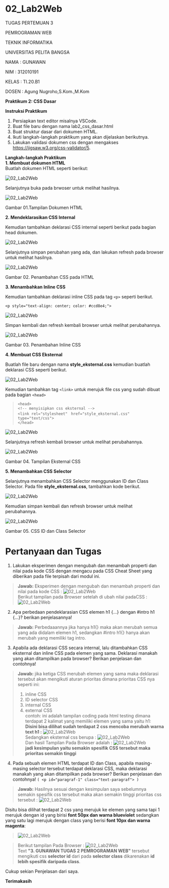 # 02_Lab2Web
TUGAS PERTEMUAN 3

PEMROGRAMAN WEB

TEKNIK INFORMATIKA

UNIVERSITAS PELITA BANGSA

NAMA  : GUNAWAN

NIM   : 312010191

KELAS : TI.20.B1

DOSEN : Agung Nugroho,S.Kom.,M.Kom

**Praktikum 2: CSS Dasar**

**Instruksi Praktikum**
1. Persiapkan text editor misalnya VSCode.
2. Buat file baru dengan nama lab2_css_dasar.html
3. Buat struktur dasar dari dokumen HTML.
4. Ikuti langkah-langkah praktikum yang akan dijelaskan berikutnya.
5. Lakukan validasi dokumen css dengan mengakses https://jigsaw.w3.org/css-validator/5. 

**Langkah-langkah Praktikum**<br>
**1. Membuat dokumen HTML**<br>
Buatlah dokumen HTML seperti berikut:<br>

![02_Lab2Web](Gambar/01.Dokumen_HTML.jpg)

Selanjutnya buka pada brwoser untuk melihat hasilnya.

![02_Lab2Web](Gambar/02.Tampilan_Dokumen_HTML.jpg)

Gambar 01.Tampilan Dokumen HTML

**2. Mendeklarasikan CSS Internal**

Kemudian tambahkan deklarasi CSS internal seperti berikut pada bagian head dokumen.

![02_Lab2Web](Gambar/03.Deklarasi_CSS_internal.jpg)

Selanjutnya simpan perubahan yang ada, dan lakukan refresh pada browser untuk melihat
hasilnya.

![02_Lab2Web](Gambar/04.Penambahan_CSS_pada_HTML.jpg)

Gambar 02. Penambahan CSS pada HTML

**3. Menambahkan Inline CSS**

Kemudian tambahkan deklarasi inline CSS pada tag ``<p>`` seperti berikut.

   ``<p style="text-align: center; color: #ccd8e4;">``
   
![02_Lab2Web](Gambar/05.Menambahkan_Inline_CSS.jpg) 

Simpan kembali dan refresh kembali browser untuk melihat perubahannya.

![02_Lab2Web](Gambar/06.Penambahan_Inline_CSS.jpg)

Gambar 03. Penambahan Inline CSS

**4. Membuat CSS Eksternal**

Buatlah file baru dengan nama **style_eksternal.css** kemudian buatlah deklarasi CSS seperti berikut.

![02_Lab2Web](Gambar/07.Membuat_CSS_Eksternal.jpg)

Kemudian tambahkan tag ``<link>`` untuk merujuk file css yang sudah dibuat pada bagian ``<head>``

>``<head>``<br>
>``<!-- menyisipkan css eksternal -->``<br>
>``<link rel="stylesheet" ``
>``href="style_eksternal.css" type="text/css">``<br>
>``</head>``

![02_Lab2Web](Gambar/08.Menambahkan_tag_link_untuk_merujuk_file_css.jpg)

Selanjutnya refresh kembali browser untuk melihat perubahannya.

![02_Lab2Web](Gambar/09.Tampilan_Eksternal_CSS.jpg)

Gambar 04. Tampilan Eksternal CSS

**5. Menambahkan CSS Selector**

Selanjutnya menambahkan CSS Selector menggunakan ID dan Class Selector. Pada file
**style_eksternal.css**, tambahkan kode berikut.

![02_Lab2Web](Gambar/10.Menambahkan_CSS_Selector.jpg)

Kemudian simpan kembali dan refresh browser untuk melihat perubahannya.

![02_Lab2Web](Gambar/11.CSS_ID_dan_Class_Selector.jpg)

Gambar 05. CSS ID dan Class Selector

# Pertanyaan dan Tugas

1. Lakukan eksperimen dengan mengubah dan menambah properti dan nilai pada kode CSS
dengan mengacu pada CSS Cheat Sheet yang diberikan pada file terpisah dari modul ini.
>**Jawab:**
> Eksperimen dengan mengubah dan menambah properti dan nilai pada kode CSS :
>![02_Lab2Web](Gambar/15.eksperimenCSS.jpg)<br>
>Berikut tampilan pada Browser setelah di ubah nilai padaCSS :
>![02_Lab2Web](Gambar/16.Tampilan_browser_eksperimenCSS.jpg)<br>
2. Apa perbedaan pendeklarasian CSS elemen h1 {...} dengan #intro h1 {...}? berikan
penjelasannya!
>**Jawab:**
>Perbedaaannya jika hanya h1{} maka akan merubah semua yang ada didalam elemen h1, sedangkan #intro h1{} hanya akan merubah yang memiliki tag intro.
3. Apabila ada deklarasi CSS secara internal, lalu ditambahkan CSS eksternal dan inline CSS pada
elemen yang sama. Deklarasi manakah yang akan ditampilkan pada browser? Berikan penjelasan dan contohnya!

>**Jawab:**
>jika ketiga CSS merubah elemen yang sama maka deklarasi tersebut akan mengikuti aturan prioritas dimana prioritas CSS nya seperti ini:
>1. inline CSS
>2. ID selector CSS
>3. internal CSS
>4. external CSS<br>
>contoh:
>ini adalah tampilan coding pada html testing dimana terdapat 2 kalimat yang memiliki elemen yang sama yaitu h1:<br>
>**Disini bisa dilihat sudah terdapat 2 css mencoba merubah warna text h1 :**
>![02_Lab2Web](Gambar/12.Test_deklarasian_CSS.jpg)<br>
>Sedangkan eksternal css berupa :
>![02_Lab2Web](Gambar/14.Test_deklarasian_CSS.jpg)<br>
>Dan hasil Tampilan Pada Browser adalah :
>![02_Lab2Web](Gambar/13.Test_deklarasian_CSS.jpg)<br>
>**jadi kesimpulan yaitu semakin spesifik CSS tersebut maka prioritas semakin tinggi**

4. Pada sebuah elemen HTML terdapat ID dan Class, apabila masing-masing selector tersebut
terdapat deklarasi CSS, maka deklarasi manakah yang akan ditampilkan pada browser?
Berikan penjelasan dan contohnya! ``( <p id="paragraf-1" class="text-paragraf"> )``
>**Jawab:**
>Hasilnya sesuai dengan kesimpulan saya sebelumnya semakin spesifik css tersebut maka akan semakin tinggi prioritas css tersebut :
>![02_Lab2Web](Gambar/17.Tampilan_id_class.jpg)<br>

Disitu bisa dilihat terdapat 2 css yang merujuk ke elemen yang sama tapi 1 merujuk dengan id yang birisi **font 50px dan warna blueviolet** sedangkan yang satu lagi merujuk dengan class yang berisi **font 10px dan warna magenta**:<br>
>![02_Lab2Web](Gambar/18.Tampilan_id_class_css.jpg)<br>

>Berikut tampilan Pada Browser :
>![02_Lab2Web](Gambar/19.Tampilan_Browser_id_class_css.jpg)<br>
>Text **"3. GUNAWAN TUGAS 2 PEMROGRAMAN WEB"** tersebut mengikuti css **selector id** dari pada **selector class** dikarenakan **id lebih spesifik daripada class**.

Cukup sekian Penjelasan dari saya.

**Terimakasih**
 












